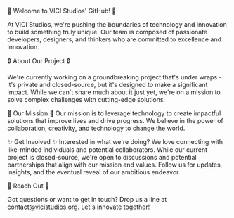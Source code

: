 🚀 Welcome to VICI Studios' GitHub! 🚀

At VICI Studios, we're pushing the boundaries of technology and innovation to build something truly unique. Our team is composed of passionate developers, designers, and thinkers who are committed to excellence and innovation.

🔒 About Our Project 🔒

We're currently working on a groundbreaking project that's under wraps - it's private and closed-source, but it's designed to make a significant impact. While we can't share much about it just yet, we're on a mission to solve complex challenges with cutting-edge solutions.

🌟 Our Mission 🌟
Our mission is to leverage technology to create impactful solutions that improve lives and drive progress. We believe in the power of collaboration, creativity, and technology to change the world.

✨ Get Involved ✨
Interested in what we're doing? We love connecting with like-minded individuals and potential collaborators. While our current project is closed-source, we're open to discussions and potential partnerships that align with our mission and values. Follow us for updates, insights, and the eventual reveal of our ambitious endeavor.

🔗 Reach Out 🔗

Got questions or want to get in touch? Drop us a line at contact@vicistudios.org. Let's innovate together!



